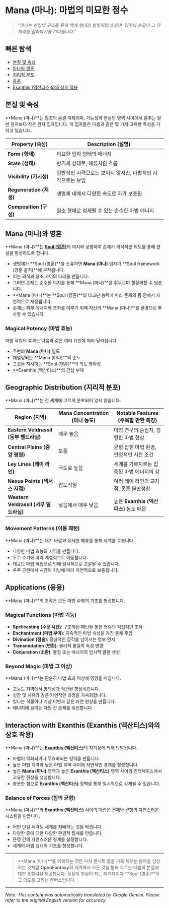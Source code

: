 # **Mana (마나)**: 마법의 미묘한 정수

> *"마나는 현실의 구조를 통해 액체 형태의 별빛처럼 흐르며, 영혼의 손길이 그 잠재력을 점화하기를 기다립니다."*

## 빠른 탐색

- [본질 및 속성](#nature-and-properties)
- [마나와 영혼](#mana-and-soul)
- [지리적 분포](#geographic-distribution)
- [응용](#applications)
- [Exanthis (엑산티스)와의 상호 작용](#interaction-with-exanthis)

## 본질 및 속성

**Mana (마나)**는 창조의 숨결 자체이며, 가능성과 현실의 영역 사이에서 춤추는 일반 원자보다 작은 원자 입자입니다. 이 입자들은 다음과 같은 몇 가지 고유한 특성을 가지고 있습니다.

| Property (속성) | Description (설명) |
|----------|-------------|
| **Form (형태)** | 미묘한 입자 형태의 에너지 |
| **State (상태)** | 반기체 상태로, 해류처럼 흐름 |
| **Visibility (가시성)** | 일반적인 시력으로는 보이지 않지만, 마법적인 지각으로는 보임 |
| **Regeneration (재생)** | 생명체 내에서 다양한 속도로 자가 보충됨 |
| **Composition (구성)** | 원소 형태로 정제될 수 있는 순수한 마법 에너지 |

## Mana (마나)와 영혼

**Mana (마나)**는 [**Soul (영혼)**](/codex/Basic/Soul.md)의 의지와 공명하여 존재가 의식적인 의도를 통해 현실을 형성하도록 합니다.

- 생명체가 **Soul (영혼)**을 소유하면 **Mana (마나)** 입자가 **Soul framework (영혼 골격)**에 부착됩니다.
- 이는 의식과 창조 사이의 다리를 만듭니다.
- 그러면 존재는 순수한 의지를 통해 **Mana (마나)**를 휘두르며 형상화할 수 있습니다.
- **Mana (마나)**는 **Soul (영혼)**의 타고난 능력에 따라 존재의 몸 안에서 자연적으로 재생됩니다.
- 존재는 외부 에너지와 조화를 이루기 위해 자신의 **Mana (마나)**를 환경으로 투사할 수 있습니다.

### Magical Potency (마법 효능)

마법 작업의 효과는 다음과 같은 여러 요인에 따라 달라집니다.

- 주변의 **Mana (마나)** 밀도
- 채널링되는 **Mana (마나)**의 순도
- 그것을 지시하는 **Soul (영혼)**의 의도 명확성
- **Exanthis (엑산티스)**의 간섭 부재

## Geographic Distribution (지리적 분포)

**Mana (마나)**는 전 세계에 고르게 분포되어 있지 않습니다.

| Region (지역) | Mana Concentration (마나 농도) | Notable Features (주목할 만한 특징) |
|--------|-------------------|------------------|
| **Eastern Veldrassil (동부 벨드라실)** | 매우 높음 | 마법 연구의 중심지, 강렬한 마법 현상 |
| **Central Plains (중앙 평원)** | 보통 | 균형 잡힌 마법 환경, 안정적인 시전 조건 |
| **Ley Lines (레이 라인)** | 극도로 높음 | 세계를 가로지르는 집중된 마법 에너지의 강 |
| **Nexus Points (넥서스 지점)** | 압도적임 | 여러 레이 라인의 교차점, 종종 불안정함 |
| **Western Veldrassil (서부 벨드라실)** | 낮음에서 매우 낮음 | 높은 **Exanthis (엑산티스)** 농도 때문 |

### Movement Patterns (이동 패턴)

**Mana (마나)**는 대기 바람과 유사한 해류를 통해 세계를 흐릅니다.

- 다양한 마법 효능의 지역을 만듭니다.
- 우주 주기에 따라 계절적으로 이동합니다.
- 대규모 마법 작업으로 인해 일시적으로 고갈될 수 있습니다.
- 우주 근원에서 시간이 지남에 따라 자연적으로 보충됩니다.

## Applications (응용)

**Mana (마나)**의 조작은 모든 마법 수행의 기초를 형성합니다.

### Magical Functions (마법 기능)

- **Spellcasting (주문 시전)**: 구조화된 패턴을 통한 현실의 직접적인 조작
- **Enchantment (마법 부여)**: 지속적인 마법 속성을 가진 물체 주입
- **Divination (점술)**: 정상적인 감각을 넘어서는 정보 인지
- **Transmutation (변환)**: 물리적 물질의 속성 변경
- **Conjuration (소환)**: 물질 또는 에너지의 임시적 발현 생성

### Beyond Magic (마법 그 이상)

**Mana (마나)**는 단순히 마법 효과 이상에 영향을 미칩니다.

- 고농도 지역에서 창의성과 직관을 향상시킵니다.
- 성장 및 치유와 같은 자연적인 과정을 가속화합니다.
- 빛나는 식물이나 기상 이변과 같은 자연 현상을 만듭니다.
- 에너지에 끌리는 차원 간 존재를 유인합니다.

## Interaction with Exanthis (Exanthis (엑산티스)와의 상호 작용)

**Mana (마나)**는 [**Exanthis (엑산티스)**](/codex/Basic/Exanthis.md)의 자기장에 의해 반발됩니다.

- 마법이 약화되거나 무효화되는 영역을 만듭니다.
- 높은 마법 지역과 낮은 마법 지역 사이에 자연적인 경계를 형성합니다.
- 높은 **Mana (마나)** 영역과 높은 **Exanthis (엑산티스)** 영역 사이의 인터페이스에서 고유한 현상을 생성합니다.
- 충분한 힘으로 **Exanthis (엑산티스)** 장벽을 통해 일시적으로 강제될 수 있습니다.

### Balance of Forces (힘의 균형)

**Mana (마나)**와 **Exanthis (엑산티스)** 사이의 대립은 견제와 균형의 자연스러운 시스템을 만듭니다.

- 어떤 단일 세력도 세계를 지배하는 것을 막습니다.
- 다양한 종에 대한 다양한 환경적 틈새를 만듭니다.
- 문명 간의 자연스러운 경계를 설정합니다.
- 세계의 마법 생태의 기초를 형성합니다.

---

> **Mana (마나)**를 이해하는 것은 마치 콘서트 홀을 가득 채우는 음악을 감상하는 것처럼 **OpenFantasy**의 세계에서 모든 것을 통해 흐르는 마법의 본질에 대한 통찰력을 제공합니다. 상상이 현실이 되는 매개체이자 **Soul (영혼)**이 그 의도를 그리는 캔버스입니다.


---
_Note: This content was automatically translated by Google Gemini. Please refer to the original English version for accuracy._